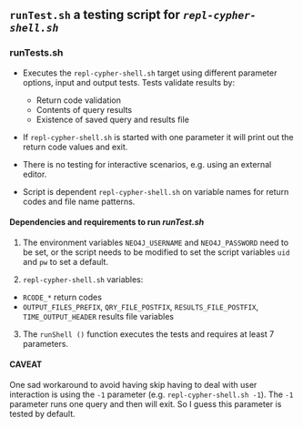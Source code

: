 ## `runTest.sh` a testing script for *`repl-cypher-shell.sh`*

### runTests.sh
 - Executes the `repl-cypher-shell.sh` target using different parameter options, input and output tests. Tests validate results by:
   - Return code validation
   - Contents of query results
   - Existence of saved query and results file


 - If `repl-cypher-shell.sh` is started with one parameter it will print out the return code values and exit.

 - There is no testing for interactive scenarios, e.g. using an external editor.

 - Script is dependent `repl-cypher-shell.sh` on variable names for return codes and file name patterns.


 #### Dependencies and requirements to run *runTest.sh*
 1. The environment variables `NEO4J_USERNAME` and `NEO4J_PASSWORD` need to be set, or the script needs to be modified to set the script variables `uid` and `pw` to set a default.

 2. `repl-cypher-shell.sh` variables:
   - `RCODE_*` return codes
   - `OUTPUT_FILES_PREFIX`, `QRY_FILE_POSTFIX`, `RESULTS_FILE_POSTFIX`, `TIME_OUTPUT_HEADER` results file variables

3. The `runShell ()` function executes the tests and requires at least 7 parameters.


#### CAVEAT
One sad workaround to avoid having skip having to deal with user interaction is using the `-1` parameter (e.g. `repl-cypher-shell.sh -1`).  The `-1`  parameter runs one query and then will exit.  So I guess this parameter is tested by default.
